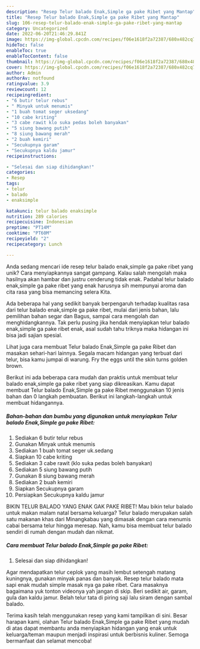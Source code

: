 ```yaml
---
description: "Resep Telur balado Enak,Simple ga pake Ribet yang Mantap"
title: "Resep Telur balado Enak,Simple ga pake Ribet yang Mantap"
slug: 106-resep-telur-balado-enak-simple-ga-pake-ribet-yang-mantap
category: Uncategorized
date: 2022-06-20T21:46:29.841Z
image: https://img-global.cpcdn.com/recipes/f06e1618f2a72387/680x482cq70/telur-balado-enaksimple-ga-pake-ribet-foto-resep-utama.jpg
hideToc: false
enableToc: true
enableTocContent: false
thumbnail: https://img-global.cpcdn.com/recipes/f06e1618f2a72387/680x482cq70/telur-balado-enaksimple-ga-pake-ribet-foto-resep-utama.jpg
cover: https://img-global.cpcdn.com/recipes/f06e1618f2a72387/680x482cq70/telur-balado-enaksimple-ga-pake-ribet-foto-resep-utama.jpg
author: Admin
authorAv: notfound
ratingvalue: 3.9
reviewcount: 12
recipeingredient:
- "6 butir telur rebus"
- " Minyak untuk menumis"
- "1 buah tomat seger uksedang"
- "10 cabe kriting"
- "3 cabe rawit klo suka pedas boleh banyakan"
- "5 siung bawang putih"
- "8 siung bawang merah"
- "2 buah kemiri"
- "Secukupnya garam"
- "Secukupnya kaldu jamur"
recipeinstructions:

- "Selesai dan siap dihidangkan!"
categories:
- Resep
tags:
- telur
- balado
- enaksimple

katakunci: telur balado enaksimple 
nutrition: 289 calories
recipecuisine: Indonesian
preptime: "PT14M"
cooktime: "PT60M"
recipeyield: "2"
recipecategory: Lunch

---
```





Anda sedang mencari ide resep telur balado enak,simple ga pake ribet yang unik? Cara menyiapkannya sangat gampang. Kalau salah mengolah maka hasilnya akan hambar dan justru cenderung tidak enak. Padahal telur balado enak,simple ga pake ribet yang enak harusnya sih mempunyai aroma dan cita rasa yang bisa memancing selera Kita.





Ada beberapa hal yang sedikit banyak berpengaruh terhadap kualitas rasa dari telur balado enak,simple ga pake ribet, mulai dari jenis bahan, lalu pemilihan bahan segar dan Bagus, sampai cara mengolah dan menghidangkannya. Tak perlu pusing jika hendak menyiapkan telur balado enak,simple ga pake ribet enak,      asal sudah tahu triknya maka hidangan ini bisa jadi sajian spesial.














Lihat juga cara membuat Telur balado Enak,Simple ga pake Ribet dan masakan sehari-hari lainnya. Segala macam hidangan yang terbuat dari telur, bisa kamu jumpai di warung. Fry the eggs until the skin turns golden brown.






Berikut ini ada beberapa cara mudah dan praktis untuk membuat telur balado enak,simple ga pake ribet yang siap dikreasikan. Kamu dapat membuat Telur balado Enak,Simple ga pake Ribet menggunakan 10 jenis bahan dan 0 langkah pembuatan. Berikut ini langkah-langkah untuk membuat hidangannya.

<!--inarticleads1-->

##### Bahan-bahan dan bumbu yang digunakan untuk menyiapkan Telur balado Enak,Simple ga pake Ribet:

1. Sediakan 6 butir telur rebus
1. Gunakan  Minyak untuk menumis
1. Sediakan 1 buah tomat seger uk.sedang
1. Siapkan 10 cabe kriting
1. Sediakan 3 cabe rawit (klo suka pedas boleh banyakan)
1. Sediakan 5 siung bawang putih
1. Gunakan 8 siung bawang merah
1. Sediakan 2 buah kemiri
1. Siapkan Secukupnya garam
1. Persiapkan Secukupnya kaldu jamur


BIKIN TELUR BALADO YANG ENAK GAK PAKE RIBET! Mau bikin telur balado untuk makan malam natal bersama keluarga? Telur balado merupakan salah satu makanan khas dari Minangkabau yang dimasak dengan cara menumis cabai bersama telur hingga meresap. Nah, kamu bisa membuat telur balado sendiri di rumah dengan mudah dan nikmat. 

<!--inarticleads2-->

##### Cara membuat Telur balado Enak,Simple ga pake Ribet:


1. Selesai dan siap dihidangkan!

Agar mendapatkan telur ceplok yang masih lembut setengah matang kuningnya, gunakan minyak panas dan banyak. Resep telur balado mata sapi enak mudah simple masak nya ga pake ribet. Cara masaknya bagaimana yuk tonton videonya yah jangan di skip. Beri sedikit air, garam, gula dan kaldu jamur. Belah telur tata di piring saji lalu siram dengan sambal balado. 

Terima kasih telah menggunakan resep yang kami tampilkan di sini. Besar harapan kami, olahan Telur balado Enak,Simple ga pake Ribet yang mudah di atas dapat membantu anda menyiapkan hidangan yang enak untuk keluarga/teman maupun menjadi inspirasi untuk berbisnis kuliner. Semoga bermanfaat dan selamat mencoba!
